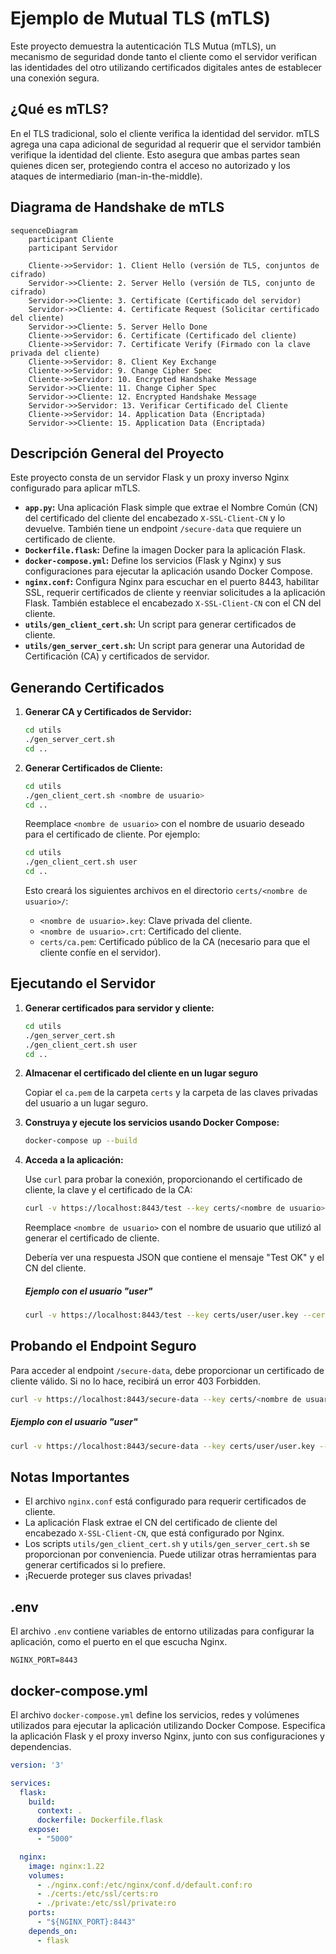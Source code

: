 # Ejemplo de Mutual TLS (mTLS)

Este proyecto demuestra la autenticación TLS Mutua (mTLS), un mecanismo de seguridad donde tanto el cliente como el servidor verifican las identidades del otro utilizando certificados digitales antes de establecer una conexión segura.

## ¿Qué es mTLS?

En el TLS tradicional, solo el cliente verifica la identidad del servidor. mTLS agrega una capa adicional de seguridad al requerir que el servidor también verifique la identidad del cliente. Esto asegura que ambas partes sean quienes dicen ser, protegiendo contra el acceso no autorizado y los ataques de intermediario (man-in-the-middle).

## Diagrama de Handshake de mTLS

```mermaid
sequenceDiagram
    participant Cliente
    participant Servidor

    Cliente->>Servidor: 1. Client Hello (versión de TLS, conjuntos de cifrado)
    Servidor->>Cliente: 2. Server Hello (versión de TLS, conjunto de cifrado)
    Servidor->>Cliente: 3. Certificate (Certificado del servidor)
    Servidor->>Cliente: 4. Certificate Request (Solicitar certificado del cliente)
    Servidor->>Cliente: 5. Server Hello Done
    Cliente->>Servidor: 6. Certificate (Certificado del cliente)
    Cliente->>Servidor: 7. Certificate Verify (Firmado con la clave privada del cliente)
    Cliente->>Servidor: 8. Client Key Exchange
    Cliente->>Servidor: 9. Change Cipher Spec
    Cliente->>Servidor: 10. Encrypted Handshake Message
    Servidor->>Cliente: 11. Change Cipher Spec
    Servidor->>Cliente: 12. Encrypted Handshake Message
    Servidor->>Servidor: 13. Verificar Certificado del Cliente
    Cliente->>Servidor: 14. Application Data (Encriptada)
    Servidor->>Cliente: 15. Application Data (Encriptada)
```

## Descripción General del Proyecto

Este proyecto consta de un servidor Flask y un proxy inverso Nginx configurado para aplicar mTLS.

*   **`app.py`:** Una aplicación Flask simple que extrae el Nombre Común (CN) del certificado del cliente del encabezado `X-SSL-Client-CN` y lo devuelve. También tiene un endpoint `/secure-data` que requiere un certificado de cliente.
*   **`Dockerfile.flask`:** Define la imagen Docker para la aplicación Flask.
*   **`docker-compose.yml`:** Define los servicios (Flask y Nginx) y sus configuraciones para ejecutar la aplicación usando Docker Compose.
*   **`nginx.conf`:** Configura Nginx para escuchar en el puerto 8443, habilitar SSL, requerir certificados de cliente y reenviar solicitudes a la aplicación Flask. También establece el encabezado `X-SSL-Client-CN` con el CN del cliente.
*   **`utils/gen_client_cert.sh`:** Un script para generar certificados de cliente.
*   **`utils/gen_server_cert.sh`:** Un script para generar una Autoridad de Certificación (CA) y certificados de servidor.

## Generando Certificados

1.  **Generar CA y Certificados de Servidor:**

    ```bash
    cd utils
    ./gen_server_cert.sh
    cd ..
    ```

2.  **Generar Certificados de Cliente:**

    ```bash
    cd utils
    ./gen_client_cert.sh <nombre de usuario>
    cd ..
    ```

    Reemplace `<nombre de usuario>` con el nombre de usuario deseado para el certificado de cliente. Por ejemplo:

    ```bash
    cd utils
    ./gen_client_cert.sh user
    cd ..
    ```

    Esto creará los siguientes archivos en el directorio `certs/<nombre de usuario>/`:

    *   `<nombre de usuario>.key`: Clave privada del cliente.
    *   `<nombre de usuario>.crt`: Certificado del cliente.
    *   `certs/ca.pem`: Certificado público de la CA (necesario para que el cliente confíe en el servidor).

## Ejecutando el Servidor

1. **Generar certificados para servidor y cliente:**

    ```bash
    cd utils
    ./gen_server_cert.sh
    ./gen_client_cert.sh user
    cd ..
    ```
2. **Almacenar el certificado del cliente en un lugar seguro**
    
    Copiar el `ca.pem` de la carpeta `certs` y la carpeta de las claves privadas del usuario a un lugar seguro.

2.  **Construya y ejecute los servicios usando Docker Compose:**

    ```bash
    docker-compose up --build
    ```

3.  **Acceda a la aplicación:**

    Use `curl` para probar la conexión, proporcionando el certificado de cliente, la clave y el certificado de la CA:

    ```bash
    curl -v https://localhost:8443/test --key certs/<nombre de usuario>/<nombre de usuario>.key --cert certs/<nombre de usuario>/<nombre de usuario>.crt  --cacert certs/ca.pem
    ```

    Reemplace `<nombre de usuario>` con el nombre de usuario que utilizó al generar el certificado de cliente.

    Debería ver una respuesta JSON que contiene el mensaje "Test OK" y el CN del cliente.

    #####    Ejemplo con el usuario "user"

    ```bash
    curl -v https://localhost:8443/test --key certs/user/user.key --cert certs/user/user.crt  --cacert certs/ca.pem
    ```

## Probando el Endpoint Seguro

Para acceder al endpoint `/secure-data`, debe proporcionar un certificado de cliente válido. Si no lo hace, recibirá un error 403 Forbidden.

```bash
curl -v https://localhost:8443/secure-data --key certs/<nombre de usuario>/<nombre de usuario>.key --cert certs/<nombre de usuario>/<nombre de usuario>.crt  --cacert certs/ca.pem
```
##### Ejemplo con el usuario "user"

```bash
curl -v https://localhost:8443/secure-data --key certs/user/user.key --cert certs/user/user.crt  --cacert certs/ca.pem
```

## Notas Importantes

*   El archivo `nginx.conf` está configurado para requerir certificados de cliente.
*   La aplicación Flask extrae el CN del certificado de cliente del encabezado `X-SSL-Client-CN`, que está configurado por Nginx.
*   Los scripts `utils/gen_client_cert.sh` y `utils/gen_server_cert.sh` se proporcionan por conveniencia. Puede utilizar otras herramientas para generar certificados si lo prefiere.
*   ¡Recuerde proteger sus claves privadas!

## .env

El archivo `.env` contiene variables de entorno utilizadas para configurar la aplicación, como el puerto en el que escucha Nginx.

```
NGINX_PORT=8443
```

## docker-compose.yml

El archivo `docker-compose.yml` define los servicios, redes y volúmenes utilizados para ejecutar la aplicación utilizando Docker Compose. Especifica la aplicación Flask y el proxy inverso Nginx, junto con sus configuraciones y dependencias.

```yaml
version: '3'

services:
  flask:
    build:
      context: .
      dockerfile: Dockerfile.flask
    expose:
      - "5000"

  nginx:
    image: nginx:1.22
    volumes:
      - ./nginx.conf:/etc/nginx/conf.d/default.conf:ro
      - ./certs:/etc/ssl/certs:ro
      - ./private:/etc/ssl/private:ro
    ports:
      - "${NGINX_PORT}:8443"
    depends_on:
      - flask
```
